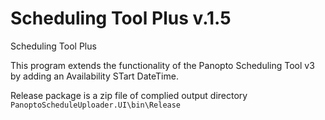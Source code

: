 Scheduling Tool Plus v.1.5
=====================

Scheduling Tool Plus

This program extends the functionality of the Panopto Scheduling Tool v3 by adding an Availability STart DateTime.

Release package is a zip file of complied output directory `PanoptoScheduleUploader.UI\bin\Release`
